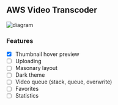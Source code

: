 ## AWS Video Transcoder

![diagram](http://s.rsa.pub/uitmg9ds1pryawa.jpg)


### Features

- [X] Thumbnail hover preview
- [ ] Uploading
- [ ] Masonary layout
- [ ] Dark theme
- [ ] Video queue (stack, queue, overwrite)
- [ ] Favorites
- [ ] Statistics

